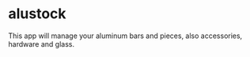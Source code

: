 # alustock
This app will manage your aluminum bars and pieces, also accessories, hardware and glass.
